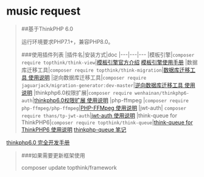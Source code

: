 music request
===============

>##基于ThinkPHP 6.0
>
> 运行环境要求PHP7.1+，兼容PHP8.0。
>
> ###使用插件列表
|插件名|安装方式|doc
|---|---|---
|模板引擎|`composer require topthink/think-view`|[模板引擎官方介绍](https://www.kancloud.cn/manual/thinkphp6_0/1037613) [模板引擎使用手册](https://www.kancloud.cn/manual/think-template/1286403)
|数据库迁移工具|`composer require topthink/think-migration`|[数据库迁移工具 使用说明](https://www.kancloud.cn/manual/thinkphp6_0/1118028)
|逆向数据库迁移工具|`composer require jaguarjack/migration-generator:dev-master`|[逆向数据库迁移工具 使用说明](https://github.com/JaguarJack/migration-generator)
|thinkphp6.0权限扩展|`composer require wenhainan/thinkphp6-auth`|[thinkphp6.0权限扩展 使用说明](https://github.com/wenhainan/thinkphp6-auth)
|php-ffmpeg |`composer require php-ffmpeg/php-ffmpeg`|[PHP-FFMpeg 使用说明](https://github.com/PHP-FFMpeg/PHP-FFMpeg)
|jwt-auth| `composer require thans/tp-jwt-auth`|[jwt-auth 使用说明](https://gitee.com/thans/jwt-auth)
|think-queue for ThinkPHP6|`composer require topthink/think-queue`|[think-queue for ThinkPHP6 使用说明](https://github.com/top-think/think-queue) [thinkphp-queue 笔记](https://github.com/coolseven/notes/tree/master/thinkphp-queue)

[thinkphp6.0 完全开发手册](https://www.kancloud.cn/manual/thinkphp6_0/content)
>###如果需要更新框架使用
> 
> composer update topthink/framework
